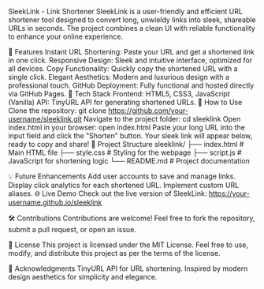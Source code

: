 
SleekLink - Link Shortener
SleekLink is a user-friendly and efficient URL shortener tool designed to convert long, unwieldy links into sleek, shareable URLs in seconds. The project combines a clean UI with reliable functionality to enhance your online experience.

🌟 Features
Instant URL Shortening: Paste your URL and get a shortened link in one click.
Responsive Design: Sleek and intuitive interface, optimized for all devices.
Copy Functionality: Quickly copy the shortened URL with a single click.
Elegant Aesthetics: Modern and luxurious design with a professional touch.
GitHub Deployment: Fully functional and hosted directly via GitHub Pages.
🎨 Tech Stack
Frontend: HTML5, CSS3, JavaScript (Vanilla)
API: TinyURL API for generating shortened URLs.
🚀 How to Use
Clone the repository:
git clone https://github.com/your-username/sleeklink.git
Navigate to the project folder:
cd sleeklink
Open index.html in your browser:
open index.html
Paste your long URL into the input field and click the "Shorten" button.
Your sleek link will appear below, ready to copy and share!
📂 Project Structure
sleeklink/
├── index.html       # Main HTML file
├── style.css        # Styling for the webpage
├── script.js        # JavaScript for shortening logic
└── README.md        # Project documentation

💡 Future Enhancements
Add user accounts to save and manage links.
Display click analytics for each shortened URL.
Implement custom URL aliases.
🌐 Live Demo
Check out the live version of SleekLink:
https://your-username.github.io/sleeklink

🛠️ Contributions
Contributions are welcome! Feel free to fork the repository, submit a pull request, or open an issue.

📜 License
This project is licensed under the MIT License.
Feel free to use, modify, and distribute this project as per the terms of the license.

🙌 Acknowledgments
TinyURL API for URL shortening.
Inspired by modern design aesthetics for simplicity and elegance.
